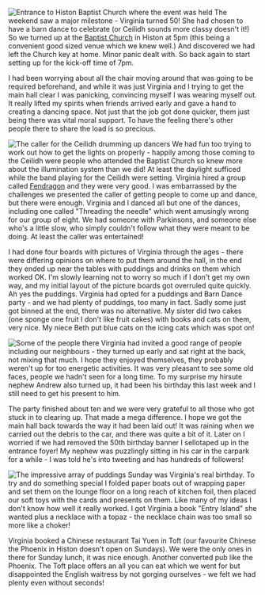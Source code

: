 ![Entrance to Histon Baptist Church where the event was held](church.JPG)
The weekend saw a major milestone - Virginia turned 50!  She had chosen
to have a barn dance to celebrate (or Ceilidh sounds more classy doesn't it!)
So we turned up at the [Baptist Church](https://www.histonbaptist.org.uk/)
in Histon at 5pm (this being a convenient
good sized venue which we knew well.)  And discovered we had left the Church key
at home.  Minor panic dealt with.  So back again to start setting up for the
kick-off time of 7pm.

I had been worrying about all the chair moving around that was going to be
required beforehand, and while it was just Virginia and I trying to get the
main hall clear I was panicking, convincing myself I was wearing myself out.
It really lifted my spirits when friends arrived early and gave a hand to
creating a dancing space.  Not just that the job got done quicker, them just
being there was vital moral support.  To have the feeling there's other people
there to share the load is so precious.

![The caller for the Ceilidh drumming up dancers](dance1.JPG)
We had fun too trying to work out how to get the lights on properly - happily
among those coming to the Ceilidh were people who attended the Baptist Church
so knew more about the illumination system than we did!  At least the daylight
sufficed while the band playing for the Ceilidh were setting.  Virginia hired
a group called [Fendragon](https://www.fendragon.co.uk)
and they were very good.  I was embarrassed by the
challenges we presented the caller of getting people to come up and dance, but
there were enough.  Virginia and I danced all but one of the dances, including
one called "Threading the needle" which went amusingly wrong for our group of eight.
We had someone with Parkinsons, and someone else who's a little slow, who
simply couldn't follow what they were meant to be doing.  At least the caller
was entertained!

I had done four boards with pictures of Virginia through the ages - there were
differing opinions on where to put them around the hall, in the end they
ended up near the tables with puddings and drinks on them which worked OK.
I'm slowly learning not to worry so much if I don't get my own way, and my
initial layout of the picture boards got overruled quite quickly.  Ah yes the
puddings.  Virginia had opted for a puddings and Barn Dance party - and we
had plenty of puddings, too many in fact.  Sadly some just got binned at
the end, there was no alternative.  My sister did two cakes (one sponge one
fruit I don't like fruit cakes) with books and cats on them, very nice.
My niece Beth put blue cats on the icing cats which was spot on!

![Some of the people there](people1.JPG)
Virginia had invited a good range of people including our neighbours - they
turned up early and sat right at the back, not mixing that much.  I hope
they enjoyed themselves, they probably weren't up for too energetic
activities.  It was very pleasant to see some old faces, people we
hadn't seen for a long time.  To my surprise my hirsute nephew Andrew also
turned up, it had been his birthday this last week and I still need to get
his present to him.

The party finished about ten and we were very grateful to all those who
got stuck in to clearing up.  That made a mega difference.  I hope we
got the main hall back towards the way it had been laid out!  It was
raining when we carried out the debris to the car, and there was quite
a bit of it.  Later on I worried if we had removed the 50th birthday banner
I sellotaped up in the entrance foyer!  My nephew was puzzlingly sitting
in his car in the carpark for a while - I was told he's into tweeting and
has hundreds of followers!

![The impressive array of puddings](puddings.JPG)
Sunday was Virginia's real birthday.  To try and do something special I
folded paper boats out of wrapping paper and set them on the lounge floor
on a long reach of kitchen foil, then placed our soft toys with the cards
and presents on them.  Like many of my ideas I don't know how well it
really worked.  I got Virginia a book "Entry Island" she wanted plus a
necklace with a topaz - the necklace chain was too small so more like a
choker!

Virginia booked a Chinese restaurant Tai Yuen in Toft (our favourite Chinese the Phoenix
in Histon doesn't open on Sundays).  We were the only ones in there for
Sunday lunch, it was nice enough.  Another converted pub like the Phoenix.
The Toft place offers an all you can eat which we went for but
disappointed the English waitress by not gorging ourselves - we felt
we had plenty even without seconds!

